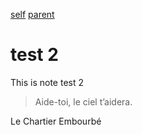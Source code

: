 [self](test2) [parent](test1)

# test 2

This is note test 2

> Aide-toi, le ciel t’aidera.

Le Chartier Embourbé

